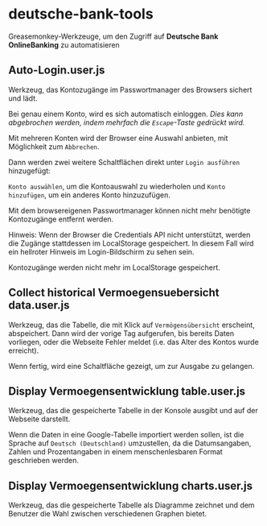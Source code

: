 # deutsche-bank-tools
Greasemonkey-Werkzeuge, um den Zugriff auf **Deutsche Bank OnlineBanking** zu automatisieren

## Auto-Login.user.js
Werkzeug, das Kontozugänge im Passwortmanager des Browsers sichert und lädt.

Bei genau einem Konto, wird es sich automatisch einloggen. *Dies kann abgebrochen werden, indem mehrfach die `Escape`-Taste gedrückt wird.*

Mit mehreren Konten wird der Browser eine Auswahl anbieten, mit Möglichkeit zum `Abbrechen`.

Dann werden zwei weitere Schaltflächen direkt unter `Login ausführen` hinzugefügt:

`Konto auswählen`, um die Kontoauswahl zu wiederholen und `Konto hinzufügen`, um ein anderes Konto hinzuzufügen.

Mit dem browsereigenen Passwortmanager können nicht mehr benötigte Kontozugänge entfernt werden.

Hinweis: Wenn der Browser die Credentials API nicht unterstützt, werden die Zugänge stattdessen im LocalStorage gespeichert.
In diesem Fall wird ein hellroter Hinweis im Login-Bildschirm zu sehen sein.

Kontozugänge werden nicht mehr im LocalStorage gespeichert. 

## Collect historical Vermoegensuebersicht data.user.js
Werkzeug, das die Tabelle, die mit Klick auf `Vermögensübersicht` erscheint, abspeichert. Dann wird der vorige Tag aufgerufen, bis bereits Daten vorliegen, oder die Webseite Fehler meldet (i.e. das Alter des Kontos wurde erreicht).

Wenn fertig, wird eine Schaltfläche gezeigt, um zur Ausgabe zu gelangen.

## Display Vermoegensentwicklung table.user.js
Werkzeug, das die gespeicherte Tabelle in der Konsole ausgibt und auf der Webseite darstellt.

Wenn die Daten in eine Google-Tabelle importiert werden sollen, ist die Sprache auf `Deutsch (Deutschland)` umzustellen, da die Datumsangaben, Zahlen und Prozentangaben in einem menschenlesbaren Format geschrieben werden.

## Display Vermoegensentwicklung charts.user.js
Werkzeug, das die gespeicherte Tabelle als Diagramme zeichnet und dem Benutzer die Wahl zwischen verschiedenen Graphen bietet.
